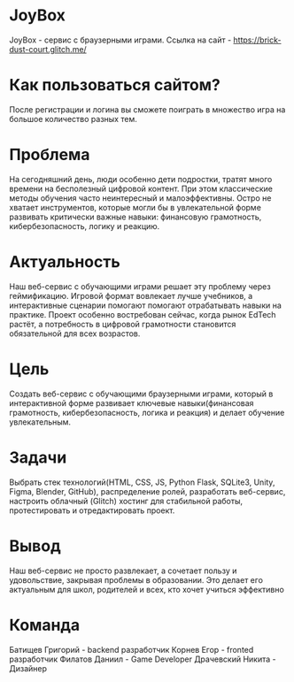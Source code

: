 # JoyBox
JoyBox - сервис с браузерными играми.
Cсылка на сайт   -   https://brick-dust-court.glitch.me/

# Как пользоваться сайтом?
 После регистрации и логина вы сможете поиграть в множество игра на большое количество разных тем.

# Проблема

На сегодняшний день, люди особенно дети подростки, тратят много времени на бесполезный цифровой контент. При этом классические методы обучения часто неинтересный и малоэффективны. Остро не хватает инструментов, которые могли бы в увлекательной форме развивать критически важные навыки: финансовую грамотность, кибербезопасность, логику и реакцию.


# Актуальность

Наш веб-сервис с обучающими играми решает эту проблему через геймификацию. Игровой формат вовлекает лучше учебников, а интерактивные сценарии помогают помогают отрабатывать навыки на практике. Проект особенно востребован сейчас, когда рынок EdTech растёт, а потребность в цифровой грамотности становится обязательной для всех возрастов.


# Цель

Создать веб-сервис с обучающими браузерными играми, который в интерактивной форме развивает ключевые навыки(финансовая грамотность, кибербезопасность, логика и реакция) и делает обучение увлекательным.

# Задачи

Выбрать стек технологий(HTML, CSS, JS, Python Flask, SQLite3, Unity, Figma, Blender, GitHub), распределение ролей, разработать веб-сервис, настроить облачный (Glitch) хостинг для стабильной работы, протестировать и отредактировать проект. 

# Вывод

Наш веб-сервис не просто развлекает, а сочетает пользу и удовольствие, закрывая проблемы в образовании. Это делает его актуальным для школ, родителей и всех, кто хочет учиться эффективно 

# Команда
Батищев Григорий - backend разработчик
Корнев Егор - fronted разработчик
Филатов Даниил - Game Developer
Драчевский Никита - Дизайнер

